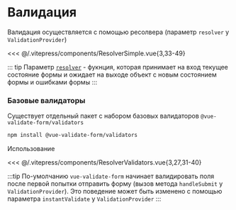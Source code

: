 # Валидация

Валидация осуществляется с помощью ресолвера (параметр `resolver` у `ValidationProvider`)

<<< @/.vitepress/components/ResolverSimple.vue{3,33-49}

::: tip
Параметр [`resolver`](../api/types.md#resolver) - фукнция, которая принимает на вход текущее состояние формы и ожидает на выходе объект c новым состоянием формы и ошибками формы
:::

### Базовые валидаторы

Существует отдельный пакет с набором базовых валидаторов `@vue-validate-form/validators`

```bash
npm install @vue-validate-form/validators
```

Использование

<<< @/.vitepress/components/ResolverValidators.vue{3,27,31-40}

:::tip
По-умолчанию `vue-validate-form` начинает валидировать поля после первой попытки отправить форму (вызов метода `handleSubmit` у `ValidationProvider`).
Это поведение может быть изменено с помощью параметра `instantValidate` у `ValidationProvider`
:::
